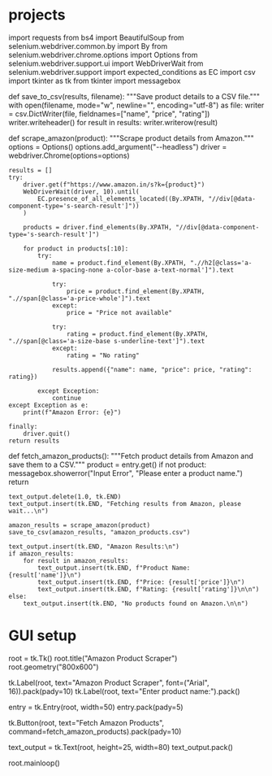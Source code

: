 # projects
import requests
from bs4 import BeautifulSoup
from selenium.webdriver.common.by import By
from selenium.webdriver.chrome.options import Options
from selenium.webdriver.support.ui import WebDriverWait
from selenium.webdriver.support import expected_conditions as EC
import csv
import tkinter as tk
from tkinter import messagebox

def save_to_csv(results, filename):
    """Save product details to a CSV file."""
    with open(filename, mode="w", newline="", encoding="utf-8") as file:
        writer = csv.DictWriter(file, fieldnames=["name", "price", "rating"])
        writer.writeheader()
        for result in results:
            writer.writerow(result)

def scrape_amazon(product):
    """Scrape product details from Amazon."""
    options = Options()
    options.add_argument("--headless")
    driver = webdriver.Chrome(options=options)

    results = []
    try:
        driver.get(f"https://www.amazon.in/s?k={product}")
        WebDriverWait(driver, 10).until(
            EC.presence_of_all_elements_located((By.XPATH, "//div[@data-component-type='s-search-result']"))
        )

        products = driver.find_elements(By.XPATH, "//div[@data-component-type='s-search-result']")

        for product in products[:10]:
            try:
                name = product.find_element(By.XPATH, ".//h2[@class='a-size-medium a-spacing-none a-color-base a-text-normal']").text

                try:
                    price = product.find_element(By.XPATH, ".//span[@class='a-price-whole']").text
                except:
                    price = "Price not available"

                try:
                    rating = product.find_element(By.XPATH, ".//span[@class='a-size-base s-underline-text']").text
                except:
                    rating = "No rating"

                results.append({"name": name, "price": price, "rating": rating})

            except Exception:
                continue  
    except Exception as e:
        print(f"Amazon Error: {e}")

    finally:
        driver.quit()
    return results

def fetch_amazon_products():
    """Fetch product details from Amazon and save them to a CSV."""
    product = entry.get()
    if not product:
        messagebox.showerror("Input Error", "Please enter a product name.")
        return

    text_output.delete(1.0, tk.END)
    text_output.insert(tk.END, "Fetching results from Amazon, please wait...\n")

    amazon_results = scrape_amazon(product)
    save_to_csv(amazon_results, "amazon_products.csv")

    text_output.insert(tk.END, "Amazon Results:\n")
    if amazon_results:
        for result in amazon_results:
            text_output.insert(tk.END, f"Product Name: {result['name']}\n")
            text_output.insert(tk.END, f"Price: {result['price']}\n")
            text_output.insert(tk.END, f"Rating: {result['rating']}\n\n")
    else:
        text_output.insert(tk.END, "No products found on Amazon.\n\n")

# GUI setup
root = tk.Tk()
root.title("Amazon Product Scraper")
root.geometry("800x600")

tk.Label(root, text="Amazon Product Scraper", font=("Arial", 16)).pack(pady=10)
tk.Label(root, text="Enter product name:").pack()

entry = tk.Entry(root, width=50)
entry.pack(pady=5)

tk.Button(root, text="Fetch Amazon Products", command=fetch_amazon_products).pack(pady=10)

text_output = tk.Text(root, height=25, width=80)
text_output.pack()

root.mainloop()
